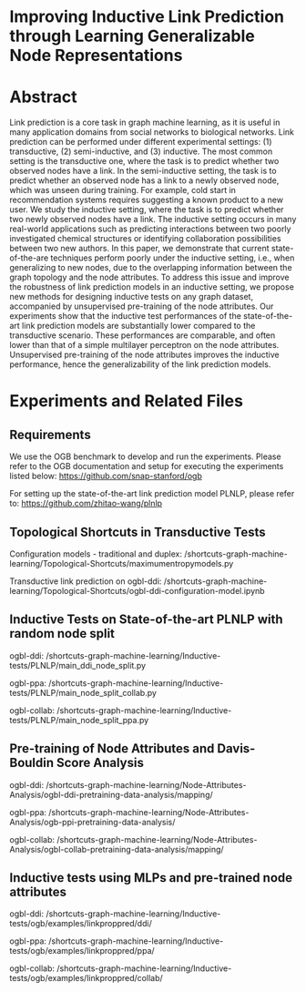 # Improving Inductive Link Prediction through Learning Generalizable Node Representations

# Abstract 

Link prediction is a core task in graph machine learning, as it is useful in many application domains from social networks to biological networks. Link prediction can be performed under different experimental settings: (1) transductive, (2) semi-inductive, and (3) inductive. The most common setting is the transductive one, where the task is to predict whether two observed nodes have a link. In the semi-inductive setting, the task is to predict whether an observed node has a link to a newly observed node, which was unseen during training. For example, cold start in recommendation systems requires suggesting a known product to a new user. We study the inductive setting, where the task is to predict whether two newly observed nodes have a link. The inductive setting occurs in many real-world applications such as predicting interactions between two poorly investigated chemical structures or identifying collaboration possibilities between two new authors. In this paper, we demonstrate that current state-of-the-are techniques perform poorly under the inductive setting, i.e., when generalizing to new nodes, due to the overlapping information between the graph topology and the node attributes. To address this issue and improve the robustness of link prediction models in an inductive setting, we propose new methods for designing inductive tests on any graph dataset, accompanied by unsupervised pre-training of the node attributes. Our experiments show that the inductive test performances of the state-of-the-art link prediction models are substantially lower compared to the transductive scenario. These performances are comparable, and often lower than that of a simple multilayer perceptron on the node attributes. Unsupervised pre-training of the node attributes improves the inductive performance, hence the generalizability of the link prediction models.

# Experiments and Related Files

## Requirements

We use the OGB benchmark to develop and run the experiments. Please refer to the OGB documentation and setup for executing the experiments listed below: https://github.com/snap-stanford/ogb

For setting up the state-of-the-art link prediction model PLNLP, please refer to: https://github.com/zhitao-wang/plnlp

## Topological Shortcuts in Transductive Tests

Configuration models - traditional and duplex: /shortcuts-graph-machine-learning/Topological-Shortcuts/maximumentropymodels.py

Transductive link prediction on ogbl-ddi: /shortcuts-graph-machine-learning/Topological-Shortcuts/ogbl-ddi-configuration-model.ipynb

## Inductive Tests on State-of-the-art PLNLP with random node split

ogbl-ddi: /shortcuts-graph-machine-learning/Inductive-tests/PLNLP/main_ddi_node_split.py

ogbl-ppa: /shortcuts-graph-machine-learning/Inductive-tests/PLNLP/main_node_split_collab.py

ogbl-collab: /shortcuts-graph-machine-learning/Inductive-tests/PLNLP/main_node_split_ppa.py


## Pre-training of Node Attributes and Davis-Bouldin Score Analysis

ogbl-ddi: /shortcuts-graph-machine-learning/Node-Attributes-Analysis/ogbl-ddi-pretraining-data-analysis/mapping/

ogbl-ppa: /shortcuts-graph-machine-learning/Node-Attributes-Analysis/ogb-ppi-pretraining-data-analysis/

ogbl-collab: /shortcuts-graph-machine-learning/Node-Attributes-Analysis/ogbl-collab-pretraining-data-analysis/mapping/

## Inductive tests using MLPs and pre-trained node attributes 

ogbl-ddi: /shortcuts-graph-machine-learning/Inductive-tests/ogb/examples/linkproppred/ddi/

ogbl-ppa: /shortcuts-graph-machine-learning/Inductive-tests/ogb/examples/linkproppred/ppa/

ogbl-collab: /shortcuts-graph-machine-learning/Inductive-tests/ogb/examples/linkproppred/collab/